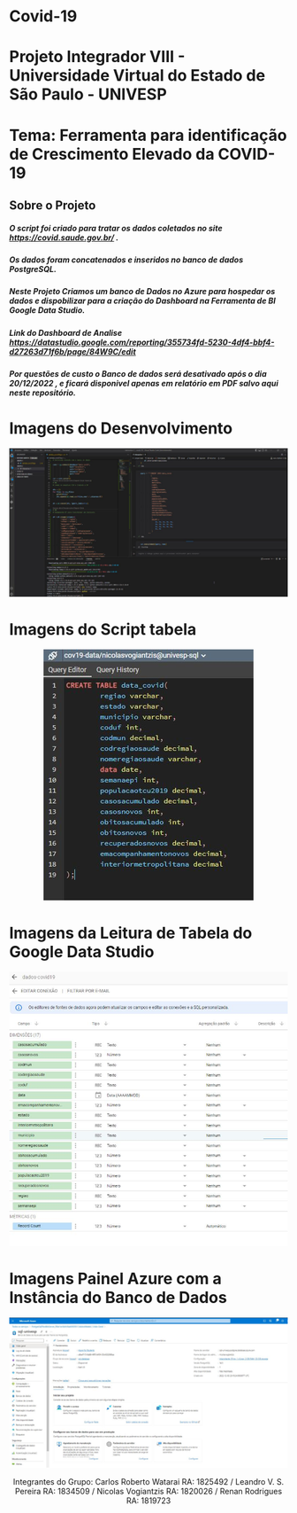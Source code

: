 # Covid-19

# Projeto Integrador VIII - Universidade Virtual do Estado de São Paulo - UNIVESP
# Tema: Ferramenta para identificação de Crescimento Elevado da COVID-19 

## Sobre o Projeto
##### O script foi criado para tratar os dados coletados no site https://covid.saude.gov.br/ .
##### Os dados foram concatenados e inseridos no banco de dados PostgreSQL.
##### Neste Projeto Criamos um banco de Dados no Azure para hospedar os dados e dispobilizar para a criação do Dashboard na Ferramenta de BI Google Data Studio.
##### Link do Dashboard de Analise https://datastudio.google.com/reporting/355734fd-5230-4df4-bbf4-d27263d71f6b/page/84W9C/edit
##### Por questões de custo o Banco de dados será desativado após o dia 20/12/2022 , e ficará disponivel apenas em relatório em PDF salvo aqui neste repositório.

# Imagens do Desenvolvimento 
<!--Imagens session-->
<p align="center">
  <img src="./img/desenvolvimento.jpg" >
</p>

# Imagens do Script tabela  
<p align="center">
  <img src="./img/script_table.jpg" >
</p>

# Imagens da Leitura de Tabela do Google Data Studio 
<p align="center">
  <img src="./img/table_gds.jpg" >
</p>


# Imagens Painel Azure com a Instância do Banco de Dados
<p align="center">
  <img src="./img/azure_painel.jpg" >
</p>

<p align="center">
Integrantes do Grupo: Carlos Roberto Watarai RA: 1825492 / Leandro V. S. Pereira RA: 1834509 / Nicolas Vogiantzis RA: 1820026 / Renan Rodrigues RA: 1819723
</p>
